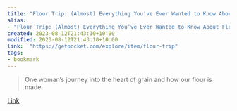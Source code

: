 ```yaml
---
title: "Flour Trip: (Almost) Everything You’ve Ever Wanted to Know About Flour"
alias:
- "Flour Trip: (Almost) Everything You’ve Ever Wanted to Know About Flour"
created: 2023-08-12T21:43:10+10:00
modified: 2023-08-12T21:43:10+10:00
link:  "https://getpocket.com/explore/item/flour-trip"
tags:
- bookmark
---
```


> One woman’s journey into the heart of grain and how our flour is made.

[Link](https://getpocket.com/explore/item/flour-trip)